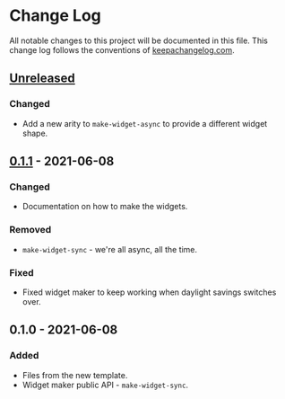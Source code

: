 # Change Log
All notable changes to this project will be documented in this file. This change log follows the conventions of [keepachangelog.com](http://keepachangelog.com/).

## [Unreleased]
### Changed
- Add a new arity to `make-widget-async` to provide a different widget shape.

## [0.1.1] - 2021-06-08
### Changed
- Documentation on how to make the widgets.

### Removed
- `make-widget-sync` - we're all async, all the time.

### Fixed
- Fixed widget maker to keep working when daylight savings switches over.

## 0.1.0 - 2021-06-08
### Added
- Files from the new template.
- Widget maker public API - `make-widget-sync`.

[Unreleased]: https://sourcehost.site/your-name/jepsen.servicefabric/compare/0.1.1...HEAD
[0.1.1]: https://sourcehost.site/your-name/jepsen.servicefabric/compare/0.1.0...0.1.1
